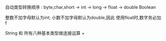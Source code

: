 自动类型转换顺序 : 
byte,char,short  -> int -> long -> float -> double
Boolean

整数不加字母默认为int;
小数不加字母默认为double,因此 使用float时,数字务必加 f

String 和 所有八种基本类型做连接运算 + 

 
 
